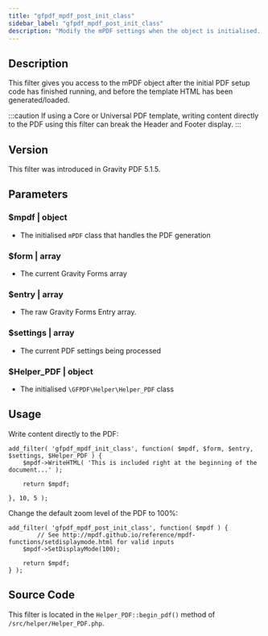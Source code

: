 ```yaml
---
title: "gfpdf_mpdf_post_init_class"
sidebar_label: "gfpdf_mpdf_post_init_class"
description: "Modify the mPDF settings when the object is initialised. Use this filter to change the default configuration settings for mPDF."
---
```


## Description

This filter gives you access to the mPDF object after the initial PDF setup code has finished running, and before the template HTML has been generated/loaded.

:::caution
If using a Core or Universal PDF template, writing content directly to the PDF using this filter can break the Header and Footer display.
:::

## Version

This filter was introduced in Gravity PDF 5.1.5.

## Parameters

### $mpdf | object
*  The initialised `mPDF` class that handles the PDF generation

### $form | array
*  The current Gravity Forms array

### $entry | array
*  The raw Gravity Forms Entry array.

### $settings | array
*  The current PDF settings being processed

### $Helper_PDF | object
*  The initialised `\GFPDF\Helper\Helper_PDF` class

## Usage

Write content directly to the PDF:

```
add_filter( 'gfpdf_mpdf_init_class', function( $mpdf, $form, $entry, $settings, $Helper_PDF ) {
    $mpdf->WriteHTML( 'This is included right at the beginning of the document...' );

	return $mpdf;

}, 10, 5 );
```

Change the default zoom level of the PDF to 100%:

```
add_filter( 'gfpdf_mpdf_post_init_class', function( $mpdf ) {
        // See http://mpdf.github.io/reference/mpdf-functions/setdisplaymode.html for valid inputs
	$mpdf->SetDisplayMode(100);

	return $mpdf;
} );
```

## Source Code

This filter is located in the `Helper_PDF::begin_pdf()` method of `/src/helper/Helper_PDF.php`.
